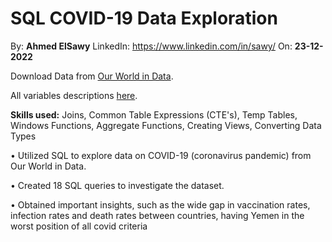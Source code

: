 # SQL COVID-19 Data Exploration
By: **Ahmed ElSawy**	LinkedIn: https://www.linkedin.com/in/sawy/
On: **23-12-2022**

Download Data from [Our World in Data](https://ourworldindata.org/coronavirus).

All variables descriptions [here](https://github.com/owid/covid-19-data/tree/master/public/data).

**Skills used:** Joins, Common Table Expressions (CTE's), Temp Tables, Windows Functions, Aggregate Functions, Creating Views, Converting Data Types

•	Utilized SQL to explore data on COVID-19 (coronavirus pandemic) from Our World in Data.

•	Created 18 SQL queries to investigate the dataset.

•	Obtained important insights, such as the wide gap in vaccination rates, infection rates and death rates between countries, having Yemen in the worst position of all covid criteria
